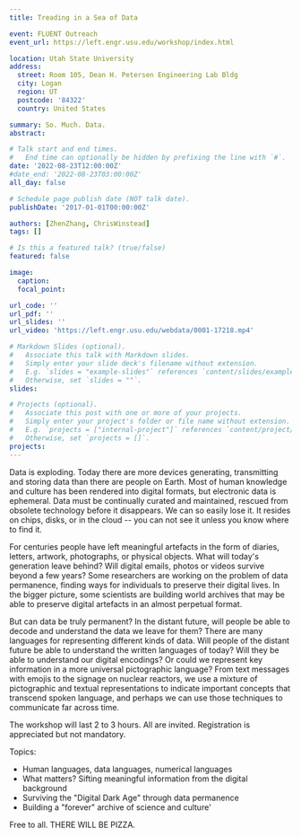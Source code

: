 ```yaml
---
title: Treading in a Sea of Data

event: FLUENT Outreach
event_url: https://left.engr.usu.edu/workshop/index.html

location: Utah State University
address:
  street: Room 105, Dean H. Petersen Engineering Lab Bldg
  city: Logan
  region: UT
  postcode: '84322'
  country: United States

summary: So. Much. Data.
abstract:

# Talk start and end times.
#   End time can optionally be hidden by prefixing the line with `#`.
date: '2022-08-23T12:00:00Z'
#date_end: '2022-08-23T03:00:00Z'
all_day: false

# Schedule page publish date (NOT talk date).
publishDate: '2017-01-01T00:00:00Z'

authors: [ZhenZhang, ChrisWinstead]
tags: []

# Is this a featured talk? (true/false)
featured: false

image:
  caption:
  focal_point:

url_code: ''
url_pdf: ''
url_slides: ''
url_video: 'https://left.engr.usu.edu/webdata/0001-17218.mp4'

# Markdown Slides (optional).
#   Associate this talk with Markdown slides.
#   Simply enter your slide deck's filename without extension.
#   E.g. `slides = "example-slides"` references `content/slides/example-slides.md`.
#   Otherwise, set `slides = ""`.
slides:

# Projects (optional).
#   Associate this post with one or more of your projects.
#   Simply enter your project's folder or file name without extension.
#   E.g. `projects = ["internal-project"]` references `content/project/deep-learning/index.md`.
#   Otherwise, set `projects = []`.
projects:
---
```


Data is exploding. Today there are more devices generating, transmitting and storing data than there are people on Earth. Most of human knowledge and culture has been rendered into digital formats, but electronic data is ephemeral. Data must be continually curated and maintained, rescued from obsolete technology before it disappears. We can so easily lose it. It resides on chips, disks, or in the cloud -- you can not see it unless you know where to find it.

For centuries people have left meaningful artefacts in the form of diaries, letters, artwork, photographs, or physical objects. What will today's generation leave behind? Will digital emails, photos or videos survive beyond a few years? Some researchers are working on the problem of data permanence, finding ways for individuals to preserve their digital lives. In the bigger picture, some scientists are building world archives that may be able to preserve digital artefacts in an almost perpetual format.

But can data be truly permanent? In the distant future, will people be able to decode and understand the data we leave for them? There are many languages for representing different kinds of data. Will people of the distant future be able to understand the written languages of today? Will they be able to understand our digital encodings? Or could we represent key information in a more universal pictographic language? From text messages with emojis to the signage on nuclear reactors, we use a mixture of pictographic and textual representations to indicate important concepts that transcend spoken language, and perhaps we can use those techniques to communicate far across time.


The workshop will last 2 to 3 hours. All are invited. Registration is appreciated but not mandatory.

Topics:
- Human languages, data languages, numerical languages
- What matters? Sifting meaningful information from the digital background
- Surviving the "Digital Dark Age" through data permanence
- Building a "forever" archive of science and culture'

Free to all. THERE WILL BE PIZZA.

